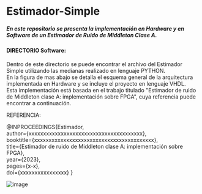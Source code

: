 # Estimador-Simple
##### En este repositorio se presenta la implementación en Hardware y en Software de un Estimador de Ruido de Middleton Clase A. 
#### DIRECTORIO Software:  
Dentro de este directorio se puede encontrar el archivo del Estimador Simple utilizando las medianas realizado en lenguaje PYTHON.  
En la figura de mas abajo se detalla el esquema general de la arquitectura implementada en Hardware y se incluye el proyecto en lenguaje VHDL.  
Esta implementación está basada en el trabajo titulado "Estimador de ruido de Middleton clase A: implementación sobre FPGA", cuya referencia puede encontrar a continuación.  

REFERENCIA:

@INPROCEEDINGS{Estimador,  
	author={xxxxxxxxxxxxxxxxxxxxxxxxxxxxxxxxxxxxxxx},  
	booktitle={xxxxxxxxxxxxxxxxxxxxxxxxxxxxxxxxxxxxxxxxx},   
	title={Estimador de ruido de Middleton clase A: implementación sobre FPGA},   
	year={2023},  
	pages={x-x},  
	doi={xxxxxxxxxxxxxxxx}
	}


![image](https://user-images.githubusercontent.com/109878824/235536513-39cfd50b-09ee-46eb-bfc8-d66e7dd78b64.png)



